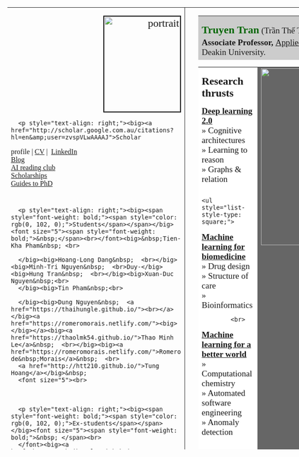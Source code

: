 
<!DOCTYPE HTML PUBLIC "-//W3C//DTD HTML 4.01 Transitional//EN">
<html><head><title>Truyen Tran (Trần Thế Truyền)</title>




























































<meta content="en-us" http-equiv="Content-Language">
<meta content="text/html; charset=UTF-8" http-equiv="Content-Type">
<meta http-equiv="Content-type" content="text/html;charset=UTF-8">
<link rel="stylesheet" type="text/css" href="https://fonts.googleapis.com/css?family=Abel">
<style type="text/css">
/* Layout-provided Styles */
ul.itemize {
margin-top: 0.7ex;
margin-bottom: 0.7ex;
margin-left: 3ex;
text-align: left;
}
</style>
<style>
body {
font-family: 'Abel', serif;
font-size: 10px;
}
</style>
<style type="text/css">
/* Layout-provided Styles */
ol.enumerate {
margin-top: 0.7ex;
margin-bottom: 0.7ex;
margin-left: 3ex;
text-align: left;
} </style>
<meta name="GENERATOR" content="LyX 2.2.0">
<meta http-equiv="Content-type" content="text/html;charset=UTF-8">
<style type="text/css">
/* Layout-provided Styles */
ul.itemize {
margin-top: 0.7ex;
margin-bottom: 0.7ex;
margin-left: 3ex;
text-align: left;
}
</style></head><body>
<table id="1" style="border-collapse: collapse; width: 1000px; height: 1000px;" border="0" bordercolor="#111111" cellpadding="0" cellspacing="0">
<tbody>
<tr>
<td rowspan="2" v="" style="border-width: 1px; border-right: 1px solid; vertical-align: top; width: 172px;">
<p align="right"><font size="5"><img style="border: 2px solid ; width: 172px; height: 215px;" alt="portrait" src="figs/13053_4806553394040_1532430269_n.jpg" hspace="0"></font></p>
      
      <p style="text-align: right;"><big><a href="http://scholar.google.com.au/citations?hl=en&amp;user=zvspVLwAAAAJ">Scholar
profile</a> | <a href="http://truyentran.github.io/truyen_fullcv_CS.pdf">CV</a> |&nbsp; <a href="https://www.linkedin.com/in/truyen-tran/">LinkedIn</a>&nbsp;  <br>
      <a href="http://letdataspeak.blogspot.com.au">Blog</a>&nbsp;  <br>
      <a href="read.html">AI reading club</a>&nbsp; <br>
      <a href="scholarship.html">Scholarships</a>&nbsp; <br>
      <a href="https://truyentran.github.io/phd.html">Guides to PhD</a>&nbsp; </big><br>
<font size="5"><br>
      </font></p>


      
      
      
      <p style="text-align: right;"><big><span style="font-weight: bold;"><span style="color: rgb(0, 102, 0);">Students</span></span></big><font size="5"><span style="font-weight: bold;">&nbsp;</span><br></font><big>&nbsp;Tien-Kha Pham&nbsp; <br>

      </big><big>Hoang-Long Dang&nbsp;  <br></big><big>Minh-Tri Nguyen&nbsp;  <br>Duy-</big><big>Hung Tran&nbsp;  <br></big><big>Xuan-Duc Nguyen&nbsp;<br>
      </big><big>Tin Pham&nbsp;<br>

      </big><big>Dung Nguyen&nbsp;  <a href="https://thaihungle.github.io/"><br></a></big><a href="https://romeromorais.netlify.com/"><big></big></a><big><a href="https://thaolmk54.github.io/">Thao Minh Le</a>&nbsp;  <br></big><big><a href="https://romeromorais.netlify.com/">Romero de&nbsp;Morais</a>&nbsp;  <br>
      <a href="http://htt210.github.io/">Tung Hoang</a></big>&nbsp;
      <font size="5"><br>
<a href="http://www.linkedin.com/in/shivapratap"><br></a></font></p>





      <p style="text-align: right;"><big><span style="font-weight: bold;"><span style="color: rgb(0, 102, 0);">Ex-students</span></span></big><font size="5"><span style="font-weight: bold;">&nbsp; </span><br>
      </font><big><a href="https://thaihungle.github.io/">Hung Le</a>&nbsp; <br>
      <a href="http://www.deakin.edu.au/about-deakin/people/kien-do">
Kien Do</a>&nbsp; <br>
      <a href="https://scholar.google.com.au/citations?user=JuFjX_gAAAAJ&amp;hl=en">Trang Pham</a>&nbsp;<a href="http://prada-research.net/%7Etund"><br></a><a href="http://scholar.google.com.au/citations?user=4hT6E04AAAAJ&amp;hl=en">Tu Dinh
Nguyen</a>&nbsp;
      <a href="http://www.linkedin.com/in/shivapratap"><br>
Shiva
Gopakumar</a></big><font size="5">&nbsp;</font><font size="5">

</font></p>

<p align="justify"><font size="5">&nbsp;</font></p>
<p align="justify"><font size="5">&nbsp;</font></p>
</td>
<td style="width: 0px; vertical-align: top;">
<p align="justify"><font size="5"><br>
&nbsp;</font></p>
</td>
<td colspan="3" v="" valign="bottom" width="837">
<p>
<table style="background-color: white; width: 100%; height: 100px; text-align: left; margin-left: auto; margin-right: auto;" border="0" cellpadding="10" cellspacing="0">
<tbody>
<tr>
<td style="width: 40%; vertical-align: top; background-color: rgb(204, 204, 204);" rowspan="1" colspan="3">

<p><font size="5"><font size="+3"><span style="font-weight: bold; color: rgb(0, 102, 0);"><font size="+2">Truyen Tran</font></span></font></font><big><span style="font-weight: bold; color: rgb(0, 102, 0);"> </span>(Trần
Thế Truyền)</big><font size="5"><br>
            </font><big><span style="font-weight: bold;">Associate Professor, </span><a href="https://a2i2.deakin.edu.au/">Applied Artificial Intelligence Institute</a> (A<sup>2</sup>I<sup>2</sup>), Deakin University.</big></p><p><big>75 Pigdons Rd, Waurn Ponds, Vic 3216, Australia<br>
            <span style="font-style: italic;">truyen.tran
            </span>{__AT__}<span style="font-style: italic;">
deakin.edu.au</span></big></p>
</td>
</tr>

</tbody>
</table>
</p>
<p>
<table style="background-color: white; width: 100%; text-align: left; margin-left: auto; margin-right: auto;" border="0" cellpadding="10" cellspacing="0">
<tbody>
<tr>
<td style="vertical-align: top; width: 45%; background-color: white;">
<p align="justify"><font style="font-weight: bold;" size="5">Research thrusts</font></p>
            <big style="font-weight: bold;"><a href="repLearn.html">Deep
learning 2.0</a><br>
            </big>
            <big>» Cognitive architectures<br>
» Learning to reason<br>
» Graphs &amp; relation</big>

            

            
                

              
                <ul style="list-style-type: square;">

              
              
              
<ul>

                

</ul></ul><big style="font-weight: bold;"><a href="biomed.html">Machine learning for biomedicine</a></big>
            <br>
            <big>» Drug design<br>
» Structure of care<br>
» Bioinformatics</big>

            

            <br>

            
<ul style="list-style-type: square;">

              
              
              
<ul>

</ul>
            </ul>
            <big style="font-weight: bold;"><a href="world.html">Machine learning for a better world</a></big><br>
            <big>» Computational chemistry<br>
» Automated software engineering<br>
» Anomaly detection</big>

            

            
<ul style="list-style-type: square;">

              
              


              

            </ul>

<ul>
</ul>
<font style="font-weight: bold;" size="5"></font></td>
<td style="vertical-align: top; background-color: rgb(102, 102, 102); text-align: center;" v=""><font size="5"><span style="font-weight: bold; color: rgb(0, 102, 0);"></span></font><img style="width: 410px; height: 400px;" alt="Topics" src="figs/word-cloud-29-03-2020.png"><br>
            <ul>
<small>
</small>
            </ul>

</td>
</tr><tr>
            <td colspan="2" rowspan="1" style="vertical-align: top; background-color: white;"><font size="+2"><span style="font-weight: bold; color: rgb(0, 102, 0);">News/Media</span></font><font size="5"><br>
            </font>
            <br>
            <font size="+1">» <span style="font-weight: bold;">05/2020:</span> I will talk at the Webminar organized by V<a href="http://vanj.jp">ietnamese Academic Network in Japan</a> (VANJ), on the role of AI to combat Covid-19.<br>
            <span style="color: rgb(153, 0, 0);">» <span style="font-weight: bold;">04/2020:</span> </span><a style="color: rgb(153, 0, 0);" href="https://truyentran.github.io/scholarship.html">PhD scholarships available</a><span style="color: rgb(153, 0, 0);">
for late 2020 intake. Areas: Deep learning 2.0, machine reasoning,
computer vision, reinforcement learning, and ML for biomedicine</span><span style="color: black;"><span style="color: rgb(153, 0, 0);">.</span></span><br>
            <span style="color: black;">
            </span><span style="color: black;"></span>»<span style="font-weight: bold;"> 12/2019:</span> I will deliver a public lecture at <span style="text-decoration: underline;">Swinburne Vietnam</span> on <a href="https://www.facebook.com/events/2368419386821505/">AI for tackling climate change</a>, Hanoi, Dec 2019.<br>
» <span style="font-weight: bold;">09/2019:</span> I will speak at <a href="http://summit.vietai.org/">VietAI Summit</a> on <a href="https://www.facebook.com/vietaipublic/videos/611431912727652/?fref=mentions">AI for Drug Discovery</a>, HCM City Nov 2019.
            <br>
            <br>
[<a href="https://truyentran.github.io/news.html"><span style="font-weight: bold;">Older
news</span></a>]</font>

            

            
                

            
                

            
<ul style="list-style-type: square;">

              

              

            </ul>
            </td>
          </tr>

</tbody>
</table>
</p>
<p></p>
</td>
</tr>
<tr>
<td width="24">
<p></p>
<p><font size="5">&nbsp;</font></p>
<p><font size="5">&nbsp;</font></p>
</td>
<td style="width: 837px; vertical-align: top;">
<hr style="height: 1px;" noshade="noshade"><font size="5"><span style="font-weight: bold;">Professional services (recent)<br>
</span></font>
      <table style="text-align: left; width: 100%;" border="0" cellpadding="2" cellspacing="2">
        <tbody>
          <tr>
            <td style="vertical-align: top;"><big>
            
            TPC Member, NeurIPS'21<br>


            TPC Member, ECCV'20<br>


            TPC Member, ICML'20<br>


            TPC Member, AAAI'20

            </big></td>
            <td style="vertical-align: top;"><big>
            TPC Member, ICLR'20<br>

            TPC Member, NeurIPS'19<br>

            Area Chair, ACML'19<br>

            TPC Member, IJCAI'19<br>

            <br>



            <span style="font-weight: bold;"></span></big></td><td><big>
            TPC Member, ICML'19<br>

            TPC Member, ICLR'19<br>

            TPC Member, NeurIPS'18<br>

            TPC Member, ICML'18<br>

            </big><ul style="list-style-type: square;"><big>

              

              

            </big></ul><big>
            </big></td></tr></tbody></table><font size="5"><span style="font-weight: bold;">Grants (~$11M)<br>
</span></font><font size="+1">» </font><big>Optimising treatments in mental health using AI ($5M), <span style="font-style: italic;">MRFF AI in Health</span>, 2021-2026.<br>
      </big><font size="+1">» </font><big>Defence applied AI experiential CoLab ($1M annual), <span style="font-style: italic;">Australian Department of Defence</span>, 2020-ongoing.<br>
      </big><font size="+1">» </font><big>ARC research hub for digital enhanced living, ($3M), <span style="font-style: italic;">ARC Industrial Transformation Research Hubs</span>, 2018–2022. <br>
      </big><font size="+1"></font><font size="+1">» </font><big>Telstra centre of excellence in big data and machine learning ($1.6M), <span style="font-style: italic;">Telstra</span>, 2016–2020.<br>
      </big><font size="+1">» </font><big>Advanced data analytics for care management of chronic disease, ($760K), <span style="font-style: italic;">Barwon Health</span>, 2013-2017.<br>
      </big><font size="+1">» </font><big>Improving cancer care ($200K), <span style="font-style: italic;">Western Alliance</span>, 2016-2017. </big><br>

      <font size="5"><span style="font-weight: bold;"></span></font><font size="+1">» </font><big>Accuracy of machine scoring of fidgety movements from high risk infant populations ($134K), <span style="font-style: italic;">Cerebral Palsy Alliance</span>, 2016–2017.<br>
      </big><font size="+1">» </font><big>Predicting hazardous software components using deep learning, ($100K), <span style="font-style: italic;">Samsung GRO</span>, 2016–2017.<br>
      </big><font size="5"><span style="font-weight: bold;"><br>
      </span></font><font size="5"><span style="font-weight: bold;"></span></font><font size="5"><span style="font-weight: bold;"><a name="TalksTutorials"></a></span></font><font size="5"><span style="font-weight: bold;">Talks/Tutorials</span></font><font size="5"><span style="font-weight: bold;">Talks/Tutorials | <a href="https://www.slideshare.net/truyen">On Slideshare</a><br>
      </span></font>
      <br>
      <big><a href="http://truyentran.github.io/talks/AIML-covid-19-EN.pdf">AI in Covid-19 pandemic</a>, @<span style="font-style: italic;">VANJ Webminar</span>, May 2020.(<a href="http://truyentran.github.io/talks/AIML-covid-19-VI.pdf">Vietnamese version</a>).<br>
</big><big><a href="https://www.slideshare.net/truyen/machine-reasoning-at-a2i2-deakin-university">Machine reasoning at A2I2</a>, @<span style="font-style: italic;">A2I2 reading group</span>, April 2020.</big><br>
<big><a href="https://truyentran.github.io/talks/visual-reasoning.pdf">Machines that learn to talk about what they see</a>, <span style="font-style: italic;">Keynote at NICS'19</span>, Hanoi, Vietnam, Dec 2019.<br>
<a href="https://truyentran.github.io/talks/AIML-climate-short.pdf">Climate change: Challenges and AI-driven solutions</a>, <span style="font-style: italic;">@Swinburne Vietnam</span>, Hanoi,&nbsp; Vietnam, Dec 2019. <br>
      <a href="https://truyentran.github.io/talks/AI-drug-VietAI-Summit-2019.pdf">Modern AI for drug discovery</a>, <span style="font-style: italic;">VietAI Summit</span>, Nov 2019.<br>
      <a href="https://truyentran.github.io/talks/seaml19.pdf">Deep learning for biomedicine</a>, Lecture at <span style="font-style: italic;">Southeast Asia Machine Learning (SEA ML) School</span>, Depok, Greater Jakarta, Indonesia, July 2019<span style="font-style: italic;">.</span><br>
      <a href="https://truyentran.github.io/talks/GM2019-DL4genomics.pdf"><span style="text-decoration: underline;">Deep learning for genomics: Present and future</span></a>, <span style="font-style: italic;"><a href="http://vinif.org/en/gm2019/">Genomic Medicine 2019</a>, </span>Hanoi, Vietnam, June 2019.<br>
      <a href="https://truyentran.github.io/talks/VinAI-NTM-June-2019.pdf"><span style="text-decoration: underline;">Memory advances in Neural Turing Machines</span></a>,<span style="font-style: italic;"> <a href="https://www.facebook.com/events/2494442860621824/permalink/2508856739180436/">AI Day</a>,</span> Hanoi, Vietnam, June 2019.<br>
      <a href="https://truyentran.github.io/talks/ML2019.pdf" target="_blank">Empirical AI Research</a> , @<span style="font-style: italic;">International University</span>, HCM City, Vietnam, May 2019.<br>
      <a href="https://truyentran.github.io/talks/mapr-graph-keynote.pdf">Representation learning on graphs</a>, <a style="font-style: italic;" href="https://mapr2019.uit.edu.vn/keynote-speakers">Keynote at MAPR</a>, HCM City, Vietnam, May 2019.<br>
      <a href="https://truyentran.github.io/talks/AI4matters-2019.pdf"><span style="text-decoration: underline;">AI that/for matters</span></a>, <span style="font-style: italic;">@Phenikaa University,</span> Hanoi, Vietnam, Jan 2019.<br>
      <a href="https://truyentran.github.io/talks/BigData-VIN-2019.pdf">Deep learning for biomedicine: Genomics and Drug design</a>, <span style="font-style: italic;">@Institute of Big Data,</span> Hanoi, Vietnam, Jan 2019.<br>
      <a href="http://truyentran.github.io/talks/NTM++.pdf"><span style="text-decoration: underline;">Advances in Neural Turing Machines</span></a>, <span style="font-style: italic;">@CafeDSL</span>,&nbsp;<span style="font-style: italic;">University of Wollongong</span>, Aug 2018.<br>
      <a href="http://truyentran.github.io/talks/iscb-asc-18.pdf">Deep learning for episodic interventional data</a>, <a href="https://iscbasc2018.com/invited-sessions/"><span style="font-style: italic;">ISCB-ACS 2018</span></a>, Melbourne, Aug 2018.<br>
      <span style="color: rgb(204, 0, 0);"><span style="color: black;"><a href="https://truyentran.github.io/talks/astro-ML-18.pdf">Deep learning for astronomy</a> at <a href="https://asa2018.swin.edu.au/harley/"><span style="font-style: italic;">Harley Wood School for Astronomy</span></a>, Ballarat, Australia, June 2018.</span></span><br>
      <a href="pakdd18-tute.html">Deep learning for biomedical discovery and data mining</a>, Tutorial at <span style="font-style: italic;">PAKDD'18,</span>&nbsp;Melbourne, Australia.<br>
      <a href="acml17-tute.html">Deep learning for biomedicine</a>, Tutorial at <span style="font-style: italic;">ACML'17</span>,&nbsp;Seoul, Korea.<br>
      <a href="https://truyentran.github.io/talks/amazon17-deephealth.pdf"><span style="text-decoration: underline;">Deep neural nets for healthcare</span></a>, <span style="font-style: italic;">@Amazon Seattle</span>, Feb 2017.<br>
      <a href="talks/Deep-anomaly-Jan-2017.pdf">Deep
learning for detecting anomalies and software vulnerabilities</a>,
@<span style="font-style: italic;">Academy of
Cryptography Techniques</span>, Hanoi, Vietnam, Jan 2017.<br>
      <a href="talks/Deep-arc-en-Jan-2017.pdf">Deep
architecture engineering</a>, <span style="font-style: italic;">@Hanoi Uni of Sci and Tech (HUST)</span>;
and&nbsp;<span style="font-style: italic;">NU Uni of
Eng and Tech (VNU-UET)</span>, Jan 2017<br>
      <span style="text-decoration: underline;">Deep learning</span>, @WEHI, Melbourne, Dec 2016.<br>
      <span style="text-decoration: underline;">Deep learning tutorials at</span> <a style="font-style: italic;" href="ausdm16-tute.html">AusDM'16</a> in Canberra, <a style="font-style: italic;" href="ai16-tute.html">AI'16</a> in Hobart.<br>
      <a href="https://truyentran.github.io/talks/Talk-DSL-UoW-deep-learning-noncognitive.pdf"><span style="text-decoration: underline;">Deep learning for non-cognitive domains</span></a>,<span style="font-style: italic;"> @DSL, University of Wollongong</span>, Aug 2016.

      <br>
      </big>
      

      
          

      

      

      

      

      
      

      
      

      

      

      

      

      

      

      

      

      

      

      

      

      
<ul style="list-style-type: square;"><big>
        
        
        
        
        
        



        

        
        
        


        
        
        


        

        

        

        
        
        
        
        
        </big></ul><ul><big>


        
        </big></ul>
      
      


      <big><font size="5"><big><span style="font-weight: bold;"></span></big></font></big></td></tr></tbody></table>\<br>
</body></html>